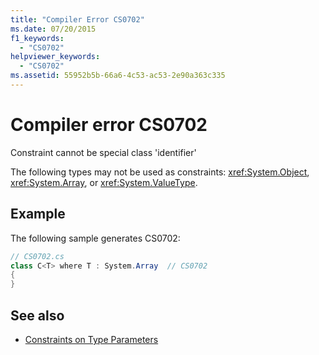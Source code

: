 ```yaml
---
title: "Compiler Error CS0702"
ms.date: 07/20/2015
f1_keywords:
  - "CS0702"
helpviewer_keywords:
  - "CS0702"
ms.assetid: 55952b5b-66a6-4c53-ac53-2e90a363c335
---
```

# Compiler error CS0702

Constraint cannot be special class 'identifier'

 The following types may not be used as constraints:  <xref:System.Object>, <xref:System.Array>, or <xref:System.ValueType>.

## Example

 The following sample generates CS0702:

```csharp
// CS0702.cs
class C<T> where T : System.Array  // CS0702
{
}
```

## See also

- [Constraints on Type Parameters](../../programming-guide/generics/constraints-on-type-parameters.md)
